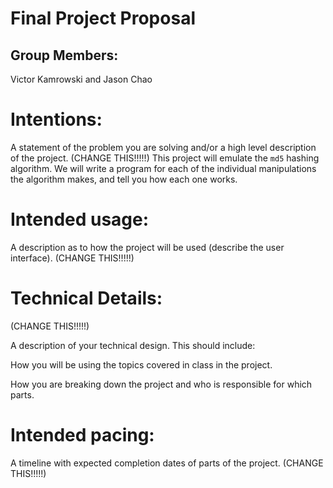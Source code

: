 # Final Project Proposal

## Group Members:

Victor Kamrowski and Jason Chao

# Intentions:

A statement of the problem you are solving and/or a high level description of the project. (CHANGE THIS!!!!!)
This project will emulate the `md5` hashing algorithm. We will write a program for each of the individual manipulations the algorithm makes, and tell you how each one works.

# Intended usage:

A description as to how the project will be used (describe the user interface). (CHANGE THIS!!!!!)

# Technical Details:

(CHANGE THIS!!!!!)

A description of your technical design. This should include:

How you will be using the topics covered in class in the project.

How you are breaking down the project and who is responsible for which parts.


# Intended pacing:

A timeline with expected completion dates of parts of the project. (CHANGE THIS!!!!!)
